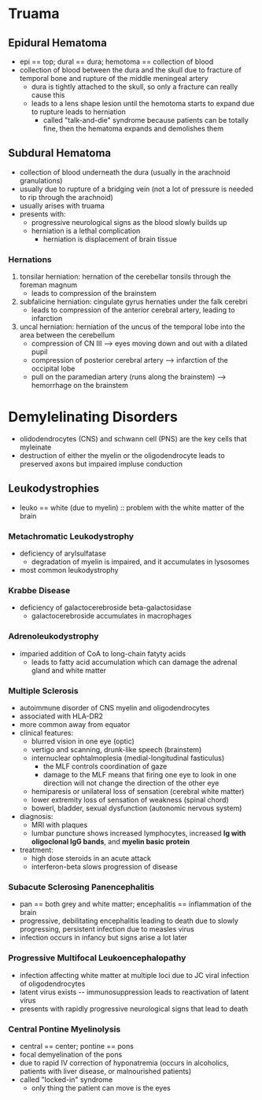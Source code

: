 # Truama 
## Epidural Hematoma
* epi == top; dural == dura; hemotoma == collection of blood
* collection of blood between the dura and the skull due to fracture of temporal bone and rupture of the middle meningeal artery
	* dura is tightly attached to the skull, so only a fracture can really cause this 
	* leads to a lens shape lesion until the hemotoma starts to expand due to rupture leads to herniation
		* called "talk-and-die" syndrome because patients can be totally fine, then the hematoma expands and demolishes them  
## Subdural Hematoma
* collection of blood underneath the dura (usually in the arachnoid granulations)
* usually due to rupture of a bridging vein (not a lot of pressure is needed to rip through the arachnoid)
* usually arises with truama
* presents with:
	* progressive neurological signs as the blood slowly builds up
	* herniation is a lethal complication 
		* herniation is displacement of brain tissue
### Hernations
1. tonsilar herniation: hernation of the cerebellar tonsils through the foreman magnum
	* leads to compression of the brainstem 
2. subfalicine herniation: cingulate gyrus hernaties under the falk cerebri
	* leads to compression of the anterior cerebral artery, leading to infarction
3. uncal herniation: herniation of the uncus of the temporal lobe into the area between the cerebellum
	* compression of CN III --> eyes moving down and out with a dilated pupil 
	* compression of posterior cerebral artery --> infarction of the occipital lobe 
	* pull on the paramedian artery (runs along the brainstem) --> hemorrhage on the brainstem 
# Demylelinating Disorders
* olidodendrocytes (CNS) and schwann cell (PNS) are the key cells that myleinate 
* destruction of either the myelin or the oligodendrocyte leads to preserved axons but impaired impluse conduction 
## Leukodystrophies
* leuko == white (due to myelin) :: problem with the white matter of the brain
### Metachromatic Leukodystrophy
* deficiency of arylsulfatase
	* degradation of myelin is impaired, and it accumulates in lysosomes 
* most common leukodystrophy
### Krabbe Disease
* deficiency of galactocerebroside beta-galactosidase
	* galactocerebroside accumulates in macrophages 
### Adrenoleukodystrophy
* imparied addition of CoA to long-chain fatyty acids
	* leads to fatty acid accumulation which can damage the adrenal gland and white matter
### Multiple Sclerosis
* autoimmune disorder of CNS myelin and oligodendrocytes
* associated with HLA-DR2
* more common away from equator 
* clinical features:
	* blurred vision in one eye (optic)
	* vertigo and scanning, drunk-like speech (brainstem)
	* internuclear ophtalmoplesia (medial-longitudinal fasticulus)
		* the MLF controls coordination of gaze
		* damage to the MLF means that firing one eye to look in one direction will not change the direction of the other eye
	* hemiparesis or unilateral loss of sensation (cerebral white matter) 
	* lower extremity loss of sensation of weakness (spinal chord)
	* bowerl, bladder, sexual dysfunction (autonomic nervous system)
* diagnosis:
	* MRI with plaques
	* lumbar puncture shows increased lymphocytes, increased **Ig with oligoclonal IgG bands**, and **myelin basic protein**
* treatment:
	* high dose steroids in an acute attack
	* interferon-beta slows progression of disease
### Subacute Sclerosing Panencephalitis
* pan == both grey and white matter; encephalitis == inflammation of the brain
* progressive, debilitating encephalitis leading to death due to slowly progressing, persistent infection due to measles virus
* infection occurs in infancy but signs arise a lot later
### Progressive Multifocal Leukoencephalopathy
* infection affecting white matter at multiple loci due to JC viral infection of oligodendrocytes
* latent virus exists -- immunosuppression leads to reactivation of latent virus
* presents with rapidly progressive neurological signs that lead to death
### Central Pontine Myelinolysis
* central == center; pontine == pons 
* focal demyelination of the pons 
* due to rapid IV correction of hyponatremia (occurs in alcoholics, patients with liver disease, or malnourished patients)
* called "locked-in" syndrome
	* only thing the patient can move is the eyes 
